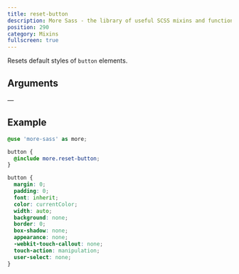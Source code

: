 ```yaml
---
title: reset-button
description: More Sass - the library of useful SCSS mixins and functions.
position: 290
category: Mixins
fullscreen: true
---
```


Resets default styles of `button` elements.

## Arguments

—

## Example

<code-group>
  
  <code-block label="SCSS" active>
  
  ```scss
  @use 'more-sass' as more;
  
  button {
  	@include more.reset-button;
  }
  ```
  
  </code-block>
  
  <code-block label="Output">
  
  ```css
  button {
  	margin: 0;
  	padding: 0;
  	font: inherit;
  	color: currentColor;
  	width: auto;
  	background: none;
  	border: 0;
  	box-shadow: none;
  	appearance: none;
  	-webkit-touch-callout: none;
  	touch-action: manipulation;
  	user-select: none;
  }
  ```
  
  </code-block>
  
</code-group>
